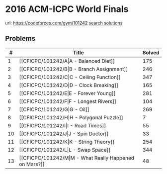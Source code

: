# 2016 ACM-ICPC World Finals

url: https://codeforces.com/gym/101242
[search solutions](https://www.google.com/search?q=Solution+OR+題解+2016+ACM-ICPC+World+Finals)

## Problems

| # | Title | Solved |
| --- | --- | --- |
|1|[[CFICPC/101242/A\|A - Balanced Diet]]|175|
|2|[[CFICPC/101242/B\|B - Branch Assignment]]|246|
|3|[[CFICPC/101242/C\|C - Ceiling Function]]|347|
|4|[[CFICPC/101242/D\|D - Clock Breaking]]|165|
|5|[[CFICPC/101242/E\|E - Forever Young]]|281|
|6|[[CFICPC/101242/F\|F - Longest Rivers]]|104|
|7|[[CFICPC/101242/G\|G - Oil]]|269|
|8|[[CFICPC/101242/H\|H - Polygonal Puzzle]]|7|
|9|[[CFICPC/101242/I\|I - Road Times]]|55|
|10|[[CFICPC/101242/J\|J - Spin Doctor]]|33|
|11|[[CFICPC/101242/K\|K - String Theory]]|254|
|12|[[CFICPC/101242/L\|L - Swap Space]]|344|
|13|[[CFICPC/101242/M\|M - What Really Happened on Mars?]]|48|
